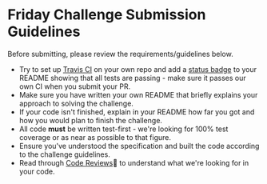 # Friday Challenge Submission Guidelines

Before submitting, please review the requirements/guidelines below.

*  Try to set up [Travis CI](https://travis-ci.org) on your own repo and add a [status badge](http://docs.travis-ci.com/user/status-images/) to your README showing that all tests are passing - make sure it passes our own CI when you submit your PR. 
* Make sure you have written your own README that briefly explains your approach to solving the challenge.
* If your code isn't finished, explain in your README how far you got and how you would plan to finish the challenge.
* All code **must** be written test-first - we're looking for 100% test coverage or as near as possible to that figure.
* Ensure you've understood the specification and built the code according to the challenge guidelines.
* Read through [Code Reviews](https://github.com/makersacademy/course/blob/master/pills/code_reviews.md):pill: to understand what we're looking for in your code.
